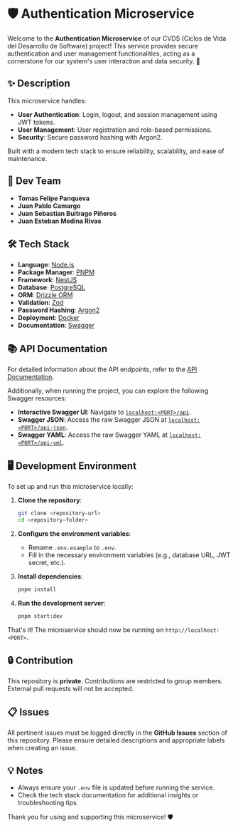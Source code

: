 # 🛡️ Authentication Microservice

Welcome to the **Authentication Microservice** of our CVDS (Ciclos de Vida del Desarrollo de Software) project! This service provides secure authentication and user management functionalities, acting as a cornerstone for our system's user interaction and data security. 🚀

## ✨ Description
This microservice handles:
- **User Authentication**: Login, logout, and session management using JWT tokens.
- **User Management**: User registration and role-based permissions.
- **Security**: Secure password hashing with Argon2.

Built with a modern tech stack to ensure reliability, scalability, and ease of maintenance.

## 👤 Dev Team
- **Tomas Felipe Panqueva**
- **Juan Pablo Camargo**
- **Juan Sebastian Buitrago Piñeros**
- **Juan Esteban Medina Rivas**

## 🛠️ Tech Stack
- **Language**: [Node.js](https://nodejs.org/)  
- **Package Manager**: [PNPM](https://pnpm.io/)  
- **Framework**: [NestJS](https://nestjs.com/)  
- **Database**: [PostgreSQL](https://www.postgresql.org/)  
- **ORM**: [Drizzle ORM](https://orm.drizzle.team/)  
- **Validation**: [Zod](https://zod.dev/)  
- **Password Hashing**: [Argon2](https://github.com/P-H-C/phc-winner-argon2)  
- **Deployment**: [Docker](https://www.docker.com/)
- **Documentation**: [Swagger](https://swagger.io/)

## 📚 API Documentation
For detailed information about the API endpoints, refer to the [API Documentation](./API.md).  

Additionally, when running the project, you can explore the following Swagger resources:
- **Interactive Swagger UI**: Navigate to [`localhost:<PORT>/api`](http://localhost:<PORT>/api).  
- **Swagger JSON**: Access the raw Swagger JSON at [`localhost:<PORT>/api-json`](http://localhost:<PORT>/api-json).  
- **Swagger YAML**: Access the raw Swagger YAML at [`localhost:<PORT>/api-yml`](http://localhost:<PORT>/api-yml).  

## 🖥️ Development Environment
To set up and run this microservice locally:

1. **Clone the repository**:
   ```bash
   git clone <repository-url>
   cd <repository-folder>
   ```

2. **Configure the environment variables**:
   - Rename `.env.example` to `.env`.
   - Fill in the necessary environment variables (e.g., database URL, JWT secret, etc.).

3. **Install dependencies**:
   ```bash
   pnpm install
   ```

4. **Run the development server**:
   ```bash
   pnpm start:dev
   ```

That's it! The microservice should now be running on `http://localhost:<PORT>`.

## 🔒 Contribution
This repository is **private**. Contributions are restricted to group members.  
External pull requests will not be accepted.  

## 📋 Issues
All pertinent issues must be logged directly in the **GitHub Issues** section of this repository. Please ensure detailed descriptions and appropriate labels when creating an issue.  

## 💡 Notes
- Always ensure your `.env` file is updated before running the service.  
- Check the tech stack documentation for additional insights or troubleshooting tips.

Thank you for using and supporting this microservice! 🛡️
